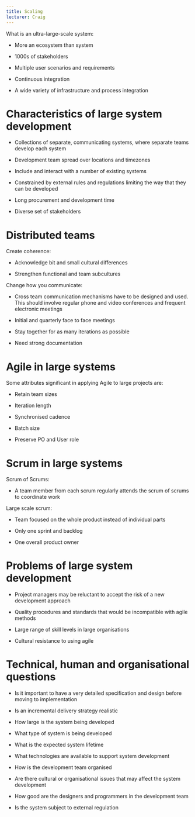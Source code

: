 ```yaml
---
title: Scaling
lecturer: Craig
---
```


What is an ultra-large-scale system:

-   More an ecosystem than system

-   1000s of stakeholders

-   Multiple user scenarios and requirements

-   Continuous integration

-   A wide variety of infrastructure and process integration

# Characteristics of large system development

-   Collections of separate, communicating systems, where separate teams
    develop each system

-   Development team spread over locations and timezones

-   Include and interact with a number of existing systems

-   Constrained by external rules and regulations limiting the way that
    they can be developed

-   Long procurement and development time

-   Diverse set of stakeholders

# Distributed teams

Create coherence:

-   Acknowledge bit and small cultural differences

-   Strengthen functional and team subcultures

Change how you communicate:

-   Cross team communication mechanisms have to be designed and used.
    This should involve regular phone and video conferences and frequent
    electronic meetings

-   Initial and quarterly face to face meetings

-   Stay together for as many iterations as possible

-   Need strong documentation

# Agile in large systems

Some attributes significant in applying Agile to large projects are:

-   Retain team sizes

-   Iteration length

-   Synchronised cadence

-   Batch size

-   Preserve PO and User role

# Scrum in large systems

Scrum of Scrums:

-   A team member from each scrum regularly attends the scrum of scrums
    to coordinate work

Large scale scrum:

-   Team focused on the whole product instead of individual parts

-   Only one sprint and backlog

-   One overall product owner

# Problems of large system development

-   Project managers may be reluctant to accept the risk of a new
    development approach

-   Quality procedures and standards that would be incompatible with
    agile methods

-   Large range of skill levels in large organisations

-   Cultural resistance to using agile

# Technical, human and organisational questions

-   Is it important to have a very detailed specification and design
    before moving to implementation

-   Is an incremental delivery strategy realistic

-   How large is the system being developed

-   What type of system is being developed

-   What is the expected system lifetime

-   What technologies are available to support system development

-   How is the development team organised

-   Are there cultural or organisational issues that may affect the
    system development

-   How good are the designers and programmers in the development team

-   Is the system subject to external regulation
